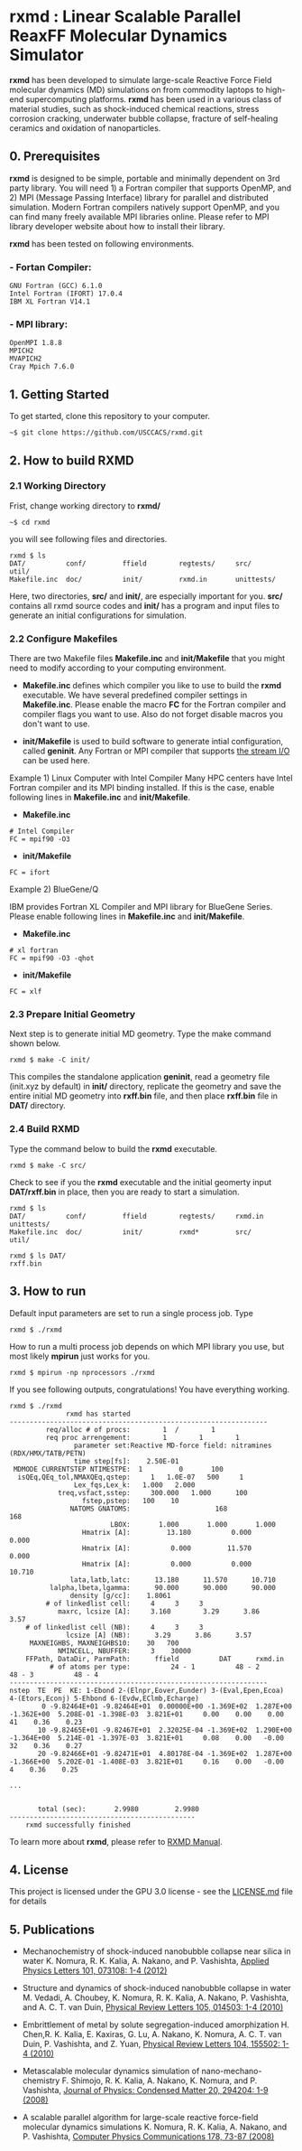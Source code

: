 # rxmd : Linear Scalable Parallel ReaxFF Molecular Dynamics Simulator

**rxmd** has been developed to simulate large-scale Reactive Force Field molecular dynamics (MD) simulations on from commodity laptops to high-end supercomputing platforms. **rxmd** has been used in a various class of material studies, such as shock-induced chemical reactions, stress corrosion cracking, underwater bubble collapse, fracture of self-healing ceramics and oxidation of nanoparticles. 

## 0. Prerequisites

**rxmd** is designed to be simple, portable and minimally dependent on 3rd party library. You will need 1) a Fortran compiler that supports OpenMP, and 2) MPI (Message Passing Interface) library for parallel and distributed simulation. Modern Fortran compilers natively support OpenMP, and you can find many freely available MPI libraries online. Please refer to MPI library developer website about how to install their library. 

**rxmd** has been tested on following environments.

### - Fortan Compiler: 
```
GNU Fortran (GCC) 6.1.0
Intel Fortran (IFORT) 17.0.4
IBM XL Fortran V14.1
```
### - MPI library: 
```
OpenMPI 1.8.8
MPICH2
MVAPICH2 
Cray Mpich 7.6.0
```

## 1. Getting Started

To get started,  clone this repository to your computer. 
```
~$ git clone https://github.com/USCCACS/rxmd.git
```

## 2. How to build RXMD

### 2.1 Working Directory
Frist, change working directory to **rxmd/**
```
~$ cd rxmd
```
you will see following files and directories.

```
rxmd $ ls
DAT/          conf/         ffield        regtests/     src/          util/
Makefile.inc  doc/          init/         rxmd.in       unittests/
```

Here, two directories, **src/** and **init/**, are especially important for you. **src/** contains all rxmd source codes and **init/** has a program and input files to generate an initial configurations for simulation. 

### 2.2 Configure Makefiles

There are two Makefile files **Makefile.inc** and **init/Makefile** that you might need to modify according to your computing environment. 

- **Makefile.inc** defines which compiler you like to use to build the **rxmd** executable. We have several predefined compiler settings in **Makefile.inc**. Please enable the macro **FC** for the Fortran compiler and compiler flags you want to use. Also do not forget disable macros you don't want to use. 

- **init/Makefile** is used to build software to generate intial configuration, called **geninit**. Any Fortran or MPI compiler that supports [the stream I/O](https://docs.oracle.com/cd/E19205-01/819-5262/aeuca/index.html) can be used here. 

Example 1) Linux Computer with Intel Compiler
Many HPC centers have Intel Fortran compiler and its MPI binding installed. If this is the case, enable following lines in **Makefile.inc** and **init/Makefile**.
- **Makefile.inc** 
```
# Intel Compiler
FC = mpif90 -O3
```
- **init/Makefile**
```
FC = ifort
```

Example 2) BlueGene/Q

IBM provides Fortran XL Compiler and MPI library for BlueGene Series. Please enable following lines in **Makefile.inc** and **init/Makefile**.

- **Makefile.inc** 
```
# xl fortran
FC = mpif90 -O3 -qhot
```
- **init/Makefile**
``` 
FC = xlf
```

### 2.3 Prepare Initial Geometry

Next step is to generate initial MD geometry. Type the make command shown below. 

```
rxmd $ make -C init/
```

This compiles the standalone application **geninit**, read a geometry file (init.xyz by default) in **init/** directory, replicate the geometry and save the entire initial MD geometry into **rxff.bin** file, and then place **rxff.bin** file in **DAT/** directory. 

### 2.4 Build RXMD

Type the command below to build the **rxmd** executable.

```
rxmd $ make -C src/
```

Check to see if you the **rxmd** executable and the initial geomerty input **DAT/rxff.bin** in place, then you are ready to start a simulation.

```
rxmd $ ls
DAT/          conf/         ffield        regtests/     rxmd.in       unittests/
Makefile.inc  doc/          init/         rxmd*         src/          util/
```
```
rxmd $ ls DAT/
rxff.bin
```

## 3. How to run

Default input parameters are set to run a single process job. Type
```
rxmd $ ./rxmd
```

How to run a multi process job depends on which MPI library you use, but most likely **mpirun** just works for you. 

```
rxmd $ mpirun -np nprocessors ./rxmd
```

If you see following outputs, congratulations! You have everything working.

```
rxmd $ ./rxmd 
              rxmd has started
----------------------------------------------------------------
         req/alloc # of procs:        1  /        1
         req proc arrengement:        1        1        1
                parameter set:Reactive MD-force field: nitramines (RDX/HMX/TATB/PETN)               
                time step[fs]:    2.50E-01
 MDMODE CURRENTSTEP NTIMESTPE:  1         0       100
  isQEq,QEq_tol,NMAXQEq,qstep:     1   1.0E-07   500     1
                Lex_fqs,Lex_k:   1.000   2.000
            treq,vsfact,sstep:     300.000   1.000      100
                  fstep,pstep:   100    10
               NATOMS GNATOMS:                     168                     168
                         LBOX:       1.000       1.000       1.000
                  Hmatrix [A]:         13.180          0.000          0.000
                  Hmatrix [A]:          0.000         11.570          0.000
                  Hmatrix [A]:          0.000          0.000         10.710
               lata,latb,latc:      13.180      11.570      10.710
          lalpha,lbeta,lgamma:      90.000      90.000      90.000
               density [g/cc]:    1.8061
         # of linkedlist cell:     4     3     3
            maxrc, lcsize [A]:     3.160        3.29      3.86      3.57
    # of linkedlist cell (NB):     4     3     3
              lcsize [A] (NB):      3.29      3.86      3.57
     MAXNEIGHBS, MAXNEIGHBS10:    30   700
            NMINCELL, NBUFFER:     3    30000
    FFPath, DataDir, ParmPath:      ffield          DAT      rxmd.in
          # of atoms per type:          24 - 1          48 - 2          48 - 3          48 - 4
----------------------------------------------------------------
nstep  TE  PE  KE: 1-Ebond 2-(Elnpr,Eover,Eunder) 3-(Eval,Epen,Ecoa) 4-(Etors,Econj) 5-Ehbond 6-(Evdw,EClmb,Echarge)
        0 -9.82464E+01 -9.82464E+01  0.00000E+00 -1.369E+02  1.287E+00 -1.362E+00  5.208E-01 -1.398E-03  3.821E+01     0.00    0.00    0.00  41    0.36    0.23
       10 -9.82465E+01 -9.82467E+01  2.32025E-04 -1.369E+02  1.290E+00 -1.364E+00  5.214E-01 -1.397E-03  3.821E+01     0.08    0.00   -0.00  32    0.36    0.27
       20 -9.82466E+01 -9.82471E+01  4.80178E-04 -1.369E+02  1.287E+00 -1.366E+00  5.202E-01 -1.408E-03  3.821E+01     0.16    0.00   -0.00   4    0.36    0.25

...


       total (sec):       2.9980         2.9980
----------------------------------------------
    rxmd successfully finished

```

To learn more about **rxmd**, please refer to [RXMD Manual](https://github.com/USCCACS/rxmd/blob/master/doc/ReaxFF/RXMDManual.md).

## 4. License

This project is licensed under the GPU 3.0 license - see the [LICENSE.md](https://github.com/USCCACS/rxmd/blob/master/LICENSE.md) file for details


## 5. Publications
* Mechanochemistry of shock-induced nanobubble collapse near silica in water
K. Nomura, R. K. Kalia, A. Nakano, and P. Vashishta,
[Applied Physics Letters 101, 073108: 1-4  (2012)](http://aip.scitation.org/doi/10.1063/1.4746270)

* Structure and dynamics of shock-induced nanobubble collapse in water
M. Vedadi, A. Choubey, K. Nomura, R. K. Kalia, A. Nakano, P. Vashishta, and A. C. T. van Duin,
[Physical Review Letters 105, 014503: 1-4  (2010)](https://journals.aps.org/prl/abstract/10.1103/PhysRevLett.105.014503)

* Embrittlement of metal by solute segregation-induced amorphization
H. Chen,R. K. Kalia, E. Kaxiras, G. Lu, A. Nakano, K. Nomura, A. C. T. van Duin, P. Vashishta, and Z. Yuan,
[Physical Review Letters 104, 155502: 1-4  (2010)](https://journals.aps.org/prl/abstract/10.1103/PhysRevLett.104.155502)

* Metascalable molecular dynamics simulation of nano-mechano-chemistry
F. Shimojo, R. K. Kalia, A. Nakano, K. Nomura, and P. Vashishta,
[Journal of Physics: Condensed Matter 20, 294204: 1-9  (2008)](http://iopscience.iop.org/article/10.1088/0953-8984/20/29/294204)

* A scalable parallel algorithm for large-scale reactive force-field molecular dynamics simulations
K. Nomura, R. K. Kalia, A. Nakano, and P. Vashishta,
[Computer Physics Communications 178, 73-87  (2008)](http://www.sciencedirect.com/science/article/pii/S0010465507003748)
